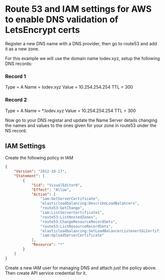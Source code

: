 # Route 53 and IAM settings for AWS to enable DNS validation of LetsEncrypt certs

Register a new DNS name with a DNS provider, then go to route53 and add it as a new zone.

For this example we will use the domain name lodev.xyz, setup the following DNS records:

### Record 1
Type = A
Name = lodev.xyz
Value = 10.254.254.254
TTL = 300

### Record 2
Type = A
Name = *.lodev.xyz
Value = 10.254.254.254
TTL = 300

Now go to your DNS registar and update the Name Server details changing the names and values to the ones given for your zone in route53 under the NS record.

## IAM Settings

Create the following policy in IAM
```json
{
    "Version": "2012-10-17",
    "Statement": [
        {
            "Sid": "VisualEditor0",
            "Effect": "Allow",
            "Action": [
                "iam:GetServerCertificate",
                "elasticloadbalancing:DescribeLoadBalancers",
                "route53:GetChange",
                "iam:ListServerCertificates",
                "route53:ListHostedZones",
                "route53:ChangeResourceRecordSets",
                "route53:ListResourceRecordSets",
                "elasticloadbalancing:SetLoadBalancerListenerSSLCertificate",
                "iam:UploadServerCertificate"
            ],
            "Resource": "*"
        }
    ]
}
```

Create a new IAM user for managing DNS and attach just the policy above. Then create API service credential for it.
